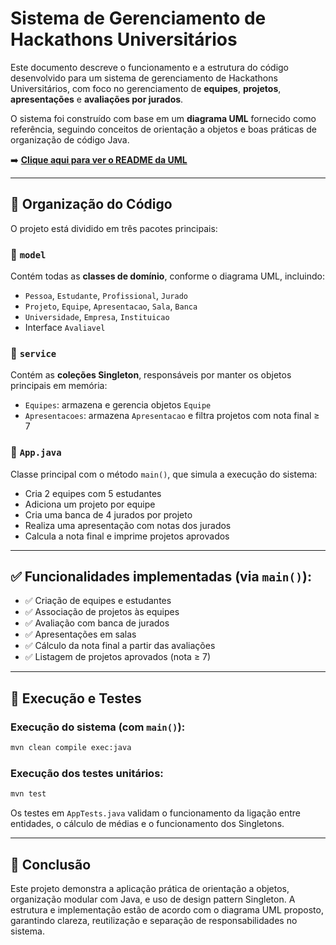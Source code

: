# Sistema de Gerenciamento de Hackathons Universitários

Este documento descreve o funcionamento e a estrutura do código desenvolvido para um sistema de gerenciamento de Hackathons Universitários, com foco no gerenciamento de **equipes**, **projetos**, **apresentações** e **avaliações por jurados**.

O sistema foi construído com base em um **diagrama UML** fornecido como referência, seguindo conceitos de orientação a objetos e boas práticas de organização de código Java.

➡️ **[Clique aqui para ver o README da UML](../UML/README.md)**

---

## 🧩 Organização do Código

O projeto está dividido em três pacotes principais:

### 🔹 `model`
Contém todas as **classes de domínio**, conforme o diagrama UML, incluindo:
* `Pessoa`, `Estudante`, `Profissional`, `Jurado`
* `Projeto`, `Equipe`, `Apresentacao`, `Sala`, `Banca`
* `Universidade`, `Empresa`, `Instituicao`
* Interface `Avaliavel`

### 🔹 `service`
Contém as **coleções Singleton**, responsáveis por manter os objetos principais em memória:
* `Equipes`: armazena e gerencia objetos `Equipe`
* `Apresentacoes`: armazena `Apresentacao` e filtra projetos com nota final ≥ 7

### 🔹 `App.java`
Classe principal com o método `main()`, que simula a execução do sistema:
* Cria 2 equipes com 5 estudantes
* Adiciona um projeto por equipe
* Cria uma banca de 4 jurados por projeto
* Realiza uma apresentação com notas dos jurados
* Calcula a nota final e imprime projetos aprovados

---

## ✅ Funcionalidades implementadas (via `main()`):
* ✅ Criação de equipes e estudantes
* ✅ Associação de projetos às equipes
* ✅ Avaliação com banca de jurados
* ✅ Apresentações em salas
* ✅ Cálculo da nota final a partir das avaliações
* ✅ Listagem de projetos aprovados (nota ≥ 7)

---

## 📂 Execução e Testes

### Execução do sistema (com `main()`):
```bash
mvn clean compile exec:java
```

### Execução dos testes unitários:

```bash
mvn test
```

Os testes em `AppTests.java` validam o funcionamento da ligação entre entidades, o cálculo de médias e o funcionamento dos Singletons.

---

## 📌 Conclusão

Este projeto demonstra a aplicação prática de orientação a objetos, organização modular com Java, e uso de design pattern Singleton. A estrutura e implementação estão de acordo com o diagrama UML proposto, garantindo clareza, reutilização e separação de responsabilidades no sistema.

